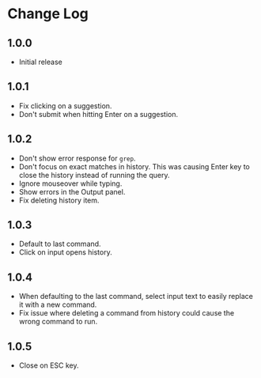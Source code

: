 # Change Log

## 1.0.0
- Initial release

## 1.0.1
- Fix clicking on a suggestion.
- Don't submit when hitting Enter on a suggestion.

## 1.0.2
- Don't show error response for `grep`.
- Don't focus on exact matches in history. This was causing Enter key to close the history instead of running the query.
- Ignore mouseover while typing.
- Show errors in the Output panel.
- Fix deleting history item.

## 1.0.3
- Default to last command.
- Click on input opens history.

## 1.0.4
- When defaulting to the last command, select input text to easily replace it with a new command.
- Fix issue where deleting a command from history could cause the wrong command to run.

## 1.0.5
- Close on ESC key.
